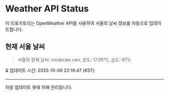 
# Weather API Status

이 리포지토리는 OpenWeather API를 사용하여 서울의 날씨 정보를 자동으로 업데이트합니다.

## 현재 서울 날씨
> 서울의 현재 날씨: moderate rain, 온도: 17.05°C, 습도: 97%

⏳ 업데이트 시간: 2025-10-06 22:19:47 (KST)

---
자동 업데이트 봇에 의해 관리됩니다.
